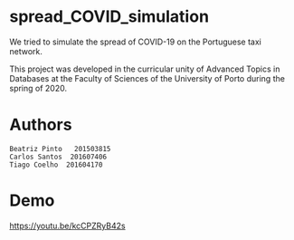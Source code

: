 # spread_COVID_simulation

We tried to simulate the spread of COVID-19 on the Portuguese taxi network.

This project was developed in the curricular unity of Advanced Topics in Databases  at the Faculty of Sciences of the University of Porto during the spring of 2020.

# Authors
    Beatriz Pinto   201503815
    Carlos Santos  201607406
    Tiago Coelho  201604170

# Demo
https://youtu.be/kcCPZRyB42s